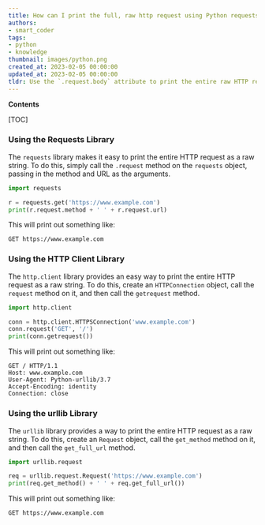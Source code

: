 ```yaml
---
title: How can I print the full, raw http request using Python requests?
authors:
- smart_coder
tags:
- python
- knowledge
thumbnail: images/python.png
created_at: 2023-02-05 00:00:00
updated_at: 2023-02-05 00:00:00
tldr: Use the `.request.body` attribute to print the entire raw HTTP request.
---
```


**Contents**

[TOC]

### Using the Requests Library
The `requests` library makes it easy to print the entire HTTP request as a raw string. To do this, simply call the `.request` method on the `requests` object, passing in the method and URL as the arguments.

```python
import requests

r = requests.get('https://www.example.com')
print(r.request.method + ' ' + r.request.url)
```

This will print out something like:

```
GET https://www.example.com
```

### Using the HTTP Client Library
The `http.client` library provides an easy way to print the entire HTTP request as a raw string. To do this, create an `HTTPConnection` object, call the `request` method on it, and then call the `getrequest` method.

```python
import http.client

conn = http.client.HTTPSConnection('www.example.com')
conn.request('GET', '/')
print(conn.getrequest())
```

This will print out something like:

```
GET / HTTP/1.1
Host: www.example.com
User-Agent: Python-urllib/3.7
Accept-Encoding: identity
Connection: close
```

### Using the urllib Library
The `urllib` library provides a way to print the entire HTTP request as a raw string. To do this, create an `Request` object, call the `get_method` method on it, and then call the `get_full_url` method.

```python
import urllib.request

req = urllib.request.Request('https://www.example.com')
print(req.get_method() + ' ' + req.get_full_url())
```

This will print out something like:

```
GET https://www.example.com
```
